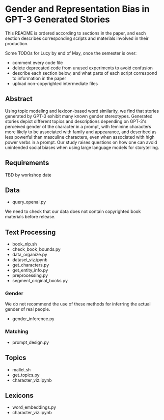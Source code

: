 # Gender and Representation Bias in GPT-3 Generated Stories

This README is ordered according to sections in the paper, and each section describes corresponding scripts and materials involved in their production. 

Some TODOs for Lucy by end of May, once the semester is over: 

- comment every code file 
- delete deprecated code from unused experiments to avoid confusion
- describe each section below, and what parts of each script correspond to information in the paper 
- upload non-copyrighted intermediate files 

## Abstract
Using topic modeling and lexicon-based word similarity, we find that stories generated by GPT-3 exhibit many known gender stereotypes. Generated stories depict different topics and descriptions depending on GPT-3's perceived gender of the character in a prompt, with feminine characters more likely to be associated with family and appearance, and described as less powerful than masculine characters, even when associated with high power verbs in a prompt. Our study raises questions on how one can avoid unintended social biases when using large language models for storytelling.

## Requirements 

TBD by workshop date 

## Data

- query\_openai.py

We need to check that our data does not contain copyrighted book materials before release. 

## Text Processing 

- book\_nlp.sh
- check\_book\_bounds.py
- data\_organize.py
- dataset\_viz.ipynb
- get\_characters.py
- get\_entity\_info.py
- preprocessing.py
- segment\_original\_books.py

### Gender 

We do not recommend the use of these methods for inferring the actual gender of real people. 

- gender\_inference.py

### Matching

- prompt\_design.py

## Topics

- mallet.sh
- get\_topics.py
- character\_viz.ipynb

## Lexicons

- word\_embeddings.py
- character\_viz.ipynb
